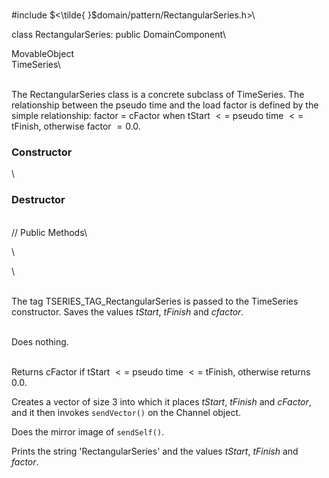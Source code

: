 \
\#include $<\tilde{ }$domain/pattern/RectangularSeries.h$>$\

class RectangularSeries: public DomainComponent\

MovableObject\
TimeSeries\

\
The RectangularSeries class is a concrete subclass of TimeSeries. The
relationship between the pseudo time and the load factor is defined by
the simple relationship: factor $=$ cFactor when tStart $<=$ pseudo time
$<=$ tFinish, otherwise factor $=0.0$.

### Constructor

\
### Destructor

\
// Public Methods\

\

\

\
The tag TSERIES_TAG_RectangularSeries is passed to the TimeSeries
constructor. Saves the values *tStart*, *tFinish* and *cfactor*.

\
Does nothing.

\
Returns cFactor if tStart $<=$ pseudo time $<=$ tFinish, otherwise
returns $0.0$.

Creates a vector of size 3 into which it places *tStart*, *tFinish* and
*cFactor*, and it then invokes `sendVector()` on the Channel object.

Does the mirror image of `sendSelf()`.

Prints the string 'RectangularSeries' and the values *tStart*, *tFinish*
and *factor*.
